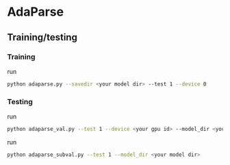 # AdaParse
##  Training/testing

### Training
run
```bash
python adaparse.py --savedir <your model dir> --test 1 --device 0
```

### Testing
run
```bash
python adaparse_val.py --test 1 --device <your gpu id> --model_dir <your model dir>+'/set1/model/'
```

run
```bash
python adaparse_subval.py --test 1 --model_dir <your model dir>
```
